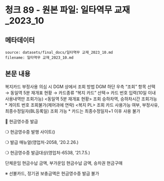 # 청크 89 - 원본 파일: 일타역무 교재_2023_10

## 메타데이터

```
source: datasets/final_docs/일타역무 교재_2023_10.md
filename: 일타역무 교재_2023_10.md
```

## 본문 내용

복지카드 부정사용 의심 시 DGM 상에서 조회 방법  DGM 하단 우측 “조회” 항목 선택 → 동일역 5분 재개표 현황 → 카드종류 “복지 카드” 선택→ 카드  번호 입력(10일 이내 사용내역만 조회가능)  <동일역 5분 재개표 현황> 조회  승하차역, 승하차시간 조회가능  * 게이트 번호 조회불가(제어과에 연락) <복지 PL> 조회  카드 사용가능 여부, 부정사유, 최종수정일자(BL등록일) 조회 가능  * 카드는 최종수정일자+1 이후 사용 불가

󰊲 현금영수증 발급

❍ 현금영수증 발행 사이트()

❍ 발급 매뉴얼(영업처-2058, ’20.2.26.)

❍ 현금영수증 발급대상(영업처-6538, ’21.7.5.)

단체운임 현금수납 금액, 부가운임 현금수납 금액, 승차권 현금구매

※ 선불카드, 정기권 보충금액은 현금영수증 발급 불가